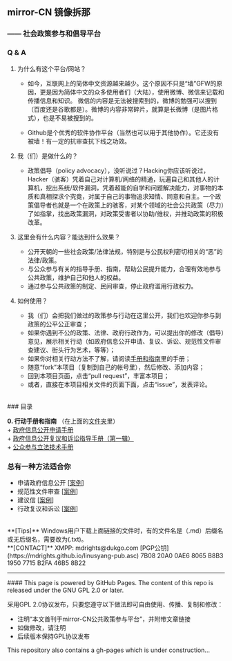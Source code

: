 ## mirror-CN 镜像拆那
### —— 社会政策参与和倡导平台

### Q & A

1. 为什么有这个平台/网站？
	+ 如今，互联网上的简体中文资源越来越少。这个原因不只是“墙”GFW的原因，更是因为简体中文的众多使用者们（大陆），使用微博、微信来记载和传播信息和知识。 微信的内容是无法被搜索到的，微博的勉强可以搜到（百度还是谷歌都是）。微博的内容非常碎片，就算是长微博（是图片格式），也是不易被搜到的。

	+ Github是个优秀的软件协作平台（当然也可以用于其他协作）。它还没有被墙！有一定的抗审查抗下线之功效。  

2. 我（们）是做什么的？
	+ 政策倡导（policy advocacy），没听说过？Hacking你应该听说过，Hacker（骇客）凭着自己对计算机/网络的精通，玩遍自己和其他人的计算机，挖出系统/软件漏洞，凭着超能的自学和问题解决能力，对事物的本质和真相探求个究竟，对属于自己的事物追求知情、同意和自主。一个政策倡导者也就是一个在政策上的骇客，对某个领域的社会公共政策（尽力）了如指掌，找出政策漏洞，对政策受害者以协助/维权，并推动政策的积极改革。

3. 这里会有什么内容？能达到什么效果？
	+ 公开天朝的一些社会政策/法律法规，特别是与公民权利密切相关的“恶”的法律/政策。
	+ 与公众参与有关的指导手册、指南，帮助公民提升能力，合理有效地参与公共政策，维护自己和他人的权益。 
	+ 通过参与公共政策的制定、民间审查，停止政府滥用行政权力。 

4. 如何使用？
	+ 我（们）会把我们做过的政策参与行动在这里公开，我们也欢迎你参与到政策的公平公正审查；
	+ 如果你遇到不公的政策、法律、政府行政作为，可以提出你的修改（倡导）意见，展示相关行动（如政府信息公开申请、复议、诉讼、规范性文件审查建议、街头行为艺术，等等）；
	+ 如果你对相关行动方法不了解，请阅读[手册和指南](https://github.com/mdrights/mirror-CN/tree/master/%E6%89%8B%E5%86%8C%E5%92%8C%E6%8C%87%E5%8D%97)里的手册；
	+ 随意“fork”本项目（复制到自己的帐号里），然后修改、添加内容；
	+ 回到本项目页面，点击“pull request”，丰富本项目；
	+ 或者，直接在本项目相关文件的页面下面，点击“issue”，发表评论。



<br>
### 目录
<br>

**0. 行动手册和指南**
	（在上面的[文件夹](https://github.com/mdrights/mirror-CN/tree/master/%E6%89%8B%E5%86%8C%E5%92%8C%E6%8C%87%E5%8D%97)里）  
	+ [政府信息公开申请手册](https://github.com/mdrights/mirror-CN/blob/master/%E6%89%8B%E5%86%8C%E5%92%8C%E6%8C%87%E5%8D%97/%E6%94%BF%E5%BA%9C%E4%BF%A1%E6%81%AF%E5%85%AC%E5%BC%80%E7%94%B3%E8%AF%B7%E6%89%8B%E5%86%8C.pdf)  
	+ [政府信息公开复议和诉讼指导手册（第一辑）](https://github.com/mdrights/mirror-CN/blob/master/%E6%89%8B%E5%86%8C%E5%92%8C%E6%8C%87%E5%8D%97/%E6%94%BF%E5%BA%9C%E4%BF%A1%E6%81%AF%E5%85%AC%E5%BC%80%E5%A4%8D%E8%AE%AE%E4%B8%8E%E8%AF%89%E8%AE%BC%E6%8C%87%E5%AF%BC%E6%89%8B%E5%86%8C%EF%BC%88%E7%AC%AC%E4%B8%80%E8%BE%91%EF%BC%89.pdf)  
	+ [公众参与立法技术手册](https://github.com/mdrights/mirror-CN/blob/master/%E6%89%8B%E5%86%8C%E5%92%8C%E6%8C%87%E5%8D%97/%E5%85%AC%E4%BC%97%E5%8F%82%E4%B8%8E%E7%AB%8B%E6%B3%95%E6%8A%80%E6%9C%AF%E6%89%8B%E5%86%8C%20pdf.pdf)


### 总有一种方法适合你

+ 申请政府信息公开  [[案例](https://github.com/mdrights/mirror-CN/tree/master/%E7%94%B3%E8%AF%B7%E6%94%BF%E5%BA%9C%E4%BF%A1%E6%81%AF%E5%85%AC%E5%BC%80%E6%A1%88%E4%BE%8B)]
+ 规范性文件审查    [[案例](https://github.com/mdrights/mirror-CN/tree/master/LRL%E8%A7%84%E8%8C%83%E6%80%A7%E6%96%87%E4%BB%B6%E5%AE%A1%E6%9F%A5)]
+ 建议信           [[案例](https://github.com/mdrights/mirror-CN/tree/master/%E5%BB%BA%E8%AE%AE%E4%BF%A1)]
+ 行政复议和诉讼    [[案例](https://github.com/mdrights/mirror-CN/tree/master/%E8%A1%8C%E6%94%BF%E8%AF%89%E8%AE%BC)]



<br>
**[Tips]**  Windows用户下载上面链接的文件时，有的文件名是（.md）后缀名或无后缀名，需要改为(.txt)。

<br>
**[CONTACT]**   
XMPP: mdrights@dukgo.com   
[PGP公钥](https://mdrights.github.io/linusyang-pub.asc) 7B08 20A0 0AE6 8065 B8B3  1950 7715 B2FA 46B5 8B22

<hr>
#### This page is powered by GitHub Pages. The content of this repo is released under the GNU GPL 2.0 or later. 

采用GPL 2.0协议发布，只要您遵守以下做法即可自由使用、传播、复制和修改：
- 注明“本文首刊于mirror-CN公共政策参与平台”，并附带文章链接
- 如做修改，请注明
- 后续版本保持GPL协议发布


This repository also contains a gh-pages which is under construction...
